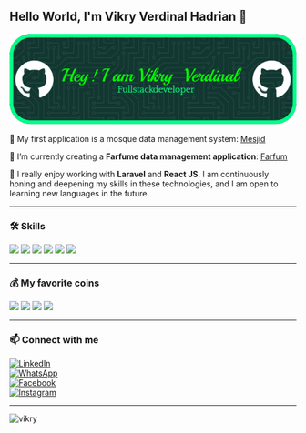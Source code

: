 ## Hello World, I'm Vikry Verdinal Hadrian 👋  
![vikryverdinal](img/gihup.png)

<!--
**vikry46/vikry46** is a ✨ _special_ ✨ repository because its `README.md` (this file) appears on your GitHub profile.

Here are some ideas to get you started:

- 🔭 I’m currently working on ...
- 🌱 I’m currently learning ...
- 👯 I’m looking to collaborate on ...
- 🤔 I’m looking for help with ...
- 💬 Ask me about ...
- 📫 How to reach me: ...
- 😄 Pronouns: ...
- ⚡ Fun fact: ...
-->

🌱 My first application is a mosque data management system: [Mesjid](masjid.md)  

🌱 I’m currently creating a **Farfume data management application**: [Farfum](farfum.md)  

🌱 I really enjoy working with **Laravel** and **React JS**. I am continuously honing and deepening my skills in these technologies, and I am open to learning new languages in the future.

---

### 🛠️ Skills  
<img src="https://img.shields.io/badge/HTML5-E34F26?style=for-the-badge&logo=html5&logoColor=white" />  
<img src="https://img.shields.io/badge/JavaScript-323330?style=for-the-badge&logo=javascript&logoColor=F7DF1E" />  
<img src="https://img.shields.io/badge/CSS3-1572B6?style=for-the-badge&logo=css3&logoColor=white" />  
<img src="https://img.shields.io/badge/PHP-777BB4?style=for-the-badge&logo=php&logoColor=white" />  
<img src="https://img.shields.io/badge/Bootstrap-563D7C?style=for-the-badge&logo=bootstrap&logoColor=white" />  
<img src="https://img.shields.io/badge/Laravel-FF2D20?style=for-the-badge&logo=laravel&logoColor=white" />

---

### 💰 My favorite coins  
<img src="https://img.shields.io/badge/Bitcoin-000000?style=for-the-badge&logo=bitcoin&logoColor=white" />  
<img src="https://img.shields.io/badge/Binance-FCD535?style=for-the-badge&logo=binance&logoColor=000" />  
<img src="https://img.shields.io/badge/Solana-000?style=for-the-badge&logo=Solana&logoColor=9945FF" />  
<img src="https://img.shields.io/badge/Ethereum-3C3C3D?style=for-the-badge&logo=Ethereum&logoColor=white" />

---

### 📫 Connect with me  
[![LinkedIn](https://img.shields.io/badge/LinkedIn-0077B5?style=for-the-badge&logo=linkedin&logoColor=white)](https://www.linkedin.com/in/vikry-verdinal-03a718254/)  
[![WhatsApp](https://img.shields.io/badge/WhatsApp-25D366?style=for-the-badge&logo=whatsapp&logoColor=white)](https://wa.me/6289677159866)  
[![Facebook](https://img.shields.io/badge/Facebook-1877F2?style=for-the-badge&logo=facebook&logoColor=white)](https://web.facebook.com/lionel.vikry)  
[![Instagram](https://img.shields.io/badge/Instagram-E4405F?style=for-the-badge&logo=instagram&logoColor=white)](https://instagram.com/____.vikryvrl.h/)

---

![vikry](https://media.giphy.com/media/PV7tMQ8izHPt9JxHAI/giphy.gif?cid=ecf05e475l6bu7zfy08uhjlsdqnyffwd5kfl9q440phxjefn&ep=v1_gifs_search&rid=giphy.gif&ct=g)
